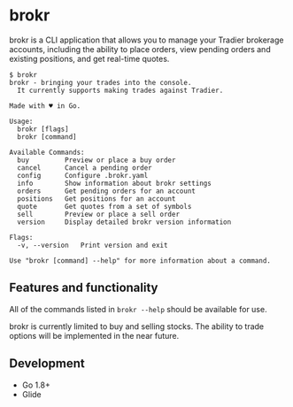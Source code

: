 # brokr

brokr is a CLI application that allows you to manage your Tradier brokerage accounts, including the ability to place orders, view pending orders and existing positions, and get real-time quotes.

```
$ brokr
brokr - bringing your trades into the console.
  It currently supports making trades against Tradier.

Made with ♥︎ in Go.

Usage:
  brokr [flags]
  brokr [command]

Available Commands:
  buy         Preview or place a buy order
  cancel      Cancel a pending order
  config      Configure .brokr.yaml
  info        Show information about brokr settings
  orders      Get pending orders for an account
  positions   Get positions for an account
  quote       Get quotes from a set of symbols
  sell        Preview or place a sell order
  version     Display detailed brokr version information

Flags:
  -v, --version   Print version and exit

Use "brokr [command] --help" for more information about a command.
```

## Features and functionality

All of the commands listed in `brokr --help` should be available for use.

brokr is currently limited to buy and selling stocks. The ability to trade options will be implemented in the near future.

## Development

- Go 1.8+
- Glide
